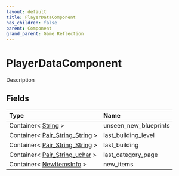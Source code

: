```yaml
---
layout: default
title: PlayerDataComponent
has_children: false
parent: Component
grand_parent: Game Reflection
---
```

# PlayerDataComponent
Description 

## Fields

| Type | Name |
|:----------|:--------------|
| Container< [String](/riftbreaker-wiki/docs/game-reflection/components/string/) > | unseen_new_blueprints |
| Container< [Pair_String_String](/riftbreaker-wiki/docs/game-reflection/classes/pair__string__string/) > | last_building_level |
| Container< [Pair_String_String](/riftbreaker-wiki/docs/game-reflection/classes/pair__string__string/) > | last_building |
| Container< [Pair_String_uchar](/riftbreaker-wiki/docs/game-reflection/classes/pair__string_uchar/) > | last_category_page |
| Container< [NewItemsInfo](/riftbreaker-wiki/docs/game-reflection/classes/new_items_info/) > | new_items |

